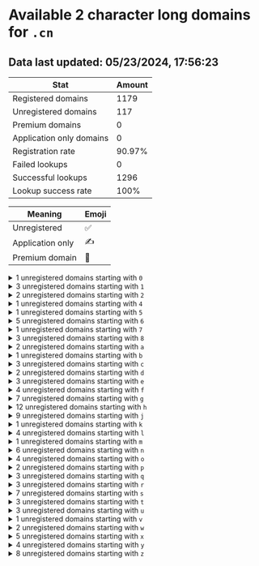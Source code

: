 # Available 2 character long domains for `.cn`

## Data last updated: 05/23/2024, 17:56:23

|Stat|Amount|
|--|--|
|Registered domains|1179|
|Unregistered domains|117|
|Premium domains|0|
|Application only domains|0|
|Registration rate|90.97%|
|Failed lookups|0|
|Successful lookups|1296|
|Lookup success rate|100%|


|Meaning|Emoji|
|--|--|
|Unregistered|:white_check_mark:|
|Application only|:writing_hand:|
|Premium domain|:gem:|

<details>
<summary>1 unregistered domains starting with <bold><code>0</code></bold></summary>

|Type|Domain|
|--|--|
|:white_check_mark:|`0i.cn`|
</details>
<details>
<summary>3 unregistered domains starting with <bold><code>1</code></bold></summary>

|Type|Domain|
|--|--|
|:white_check_mark:|`1i.cn`|
|:white_check_mark:|`1p.cn`|
|:white_check_mark:|`1w.cn`|
</details>
<details>
<summary>2 unregistered domains starting with <bold><code>2</code></bold></summary>

|Type|Domain|
|--|--|
|:white_check_mark:|`2m.cn`|
|:white_check_mark:|`2w.cn`|
</details>
<details>
<summary>1 unregistered domains starting with <bold><code>4</code></bold></summary>

|Type|Domain|
|--|--|
|:white_check_mark:|`4t.cn`|
</details>
<details>
<summary>1 unregistered domains starting with <bold><code>5</code></bold></summary>

|Type|Domain|
|--|--|
|:white_check_mark:|`5d.cn`|
</details>
<details>
<summary>5 unregistered domains starting with <bold><code>6</code></bold></summary>

|Type|Domain|
|--|--|
|:white_check_mark:|`64.cn`|
|:white_check_mark:|`6c.cn`|
|:white_check_mark:|`6n.cn`|
|:white_check_mark:|`6p.cn`|
|:white_check_mark:|`6u.cn`|
</details>
<details>
<summary>1 unregistered domains starting with <bold><code>7</code></bold></summary>

|Type|Domain|
|--|--|
|:white_check_mark:|`79.cn`|
</details>
<details>
<summary>3 unregistered domains starting with <bold><code>8</code></bold></summary>

|Type|Domain|
|--|--|
|:white_check_mark:|`89.cn`|
|:white_check_mark:|`8o.cn`|
|:white_check_mark:|`8s.cn`|
</details>
<details>
<summary>2 unregistered domains starting with <bold><code>a</code></bold></summary>

|Type|Domain|
|--|--|
|:white_check_mark:|`ac.cn`|
|:white_check_mark:|`ah.cn`|
</details>
<details>
<summary>1 unregistered domains starting with <bold><code>b</code></bold></summary>

|Type|Domain|
|--|--|
|:white_check_mark:|`bj.cn`|
</details>
<details>
<summary>3 unregistered domains starting with <bold><code>c</code></bold></summary>

|Type|Domain|
|--|--|
|:white_check_mark:|`ck.cn`|
|:white_check_mark:|`cn.cn`|
|:white_check_mark:|`cq.cn`|
</details>
<details>
<summary>2 unregistered domains starting with <bold><code>d</code></bold></summary>

|Type|Domain|
|--|--|
|:white_check_mark:|`df.cn`|
|:white_check_mark:|`dy.cn`|
</details>
<details>
<summary>3 unregistered domains starting with <bold><code>e</code></bold></summary>

|Type|Domain|
|--|--|
|:white_check_mark:|`ec.cn`|
|:white_check_mark:|`er.cn`|
|:white_check_mark:|`ez.cn`|
</details>
<details>
<summary>4 unregistered domains starting with <bold><code>f</code></bold></summary>

|Type|Domain|
|--|--|
|:white_check_mark:|`fd.cn`|
|:white_check_mark:|`fj.cn`|
|:white_check_mark:|`fl.cn`|
|:white_check_mark:|`fz.cn`|
</details>
<details>
<summary>7 unregistered domains starting with <bold><code>g</code></bold></summary>

|Type|Domain|
|--|--|
|:white_check_mark:|`g0.cn`|
|:white_check_mark:|`gd.cn`|
|:white_check_mark:|`gg.cn`|
|:white_check_mark:|`gs.cn`|
|:white_check_mark:|`gx.cn`|
|:white_check_mark:|`gy.cn`|
|:white_check_mark:|`gz.cn`|
</details>
<details>
<summary>12 unregistered domains starting with <bold><code>h</code></bold></summary>

|Type|Domain|
|--|--|
|:white_check_mark:|`h0.cn`|
|:white_check_mark:|`h4.cn`|
|:white_check_mark:|`h9.cn`|
|:white_check_mark:|`ha.cn`|
|:white_check_mark:|`hb.cn`|
|:white_check_mark:|`he.cn`|
|:white_check_mark:|`hf.cn`|
|:white_check_mark:|`hi.cn`|
|:white_check_mark:|`hk.cn`|
|:white_check_mark:|`hl.cn`|
|:white_check_mark:|`hn.cn`|
|:white_check_mark:|`hy.cn`|
</details>
<details>
<summary>9 unregistered domains starting with <bold><code>j</code></bold></summary>

|Type|Domain|
|--|--|
|:white_check_mark:|`j2.cn`|
|:white_check_mark:|`jf.cn`|
|:white_check_mark:|`jl.cn`|
|:white_check_mark:|`jq.cn`|
|:white_check_mark:|`js.cn`|
|:white_check_mark:|`jt.cn`|
|:white_check_mark:|`jw.cn`|
|:white_check_mark:|`jx.cn`|
|:white_check_mark:|`jz.cn`|
</details>
<details>
<summary>1 unregistered domains starting with <bold><code>k</code></bold></summary>

|Type|Domain|
|--|--|
|:white_check_mark:|`kj.cn`|
</details>
<details>
<summary>4 unregistered domains starting with <bold><code>l</code></bold></summary>

|Type|Domain|
|--|--|
|:white_check_mark:|`lh.cn`|
|:white_check_mark:|`lj.cn`|
|:white_check_mark:|`ln.cn`|
|:white_check_mark:|`lq.cn`|
</details>
<details>
<summary>1 unregistered domains starting with <bold><code>m</code></bold></summary>

|Type|Domain|
|--|--|
|:white_check_mark:|`mo.cn`|
</details>
<details>
<summary>6 unregistered domains starting with <bold><code>n</code></bold></summary>

|Type|Domain|
|--|--|
|:white_check_mark:|`n9.cn`|
|:white_check_mark:|`nb.cn`|
|:white_check_mark:|`ne.cn`|
|:white_check_mark:|`nm.cn`|
|:white_check_mark:|`nr.cn`|
|:white_check_mark:|`nx.cn`|
</details>
<details>
<summary>4 unregistered domains starting with <bold><code>o</code></bold></summary>

|Type|Domain|
|--|--|
|:white_check_mark:|`ob.cn`|
|:white_check_mark:|`oq.cn`|
|:white_check_mark:|`os.cn`|
|:white_check_mark:|`oz.cn`|
</details>
<details>
<summary>2 unregistered domains starting with <bold><code>p</code></bold></summary>

|Type|Domain|
|--|--|
|:white_check_mark:|`ph.cn`|
|:white_check_mark:|`pj.cn`|
</details>
<details>
<summary>3 unregistered domains starting with <bold><code>q</code></bold></summary>

|Type|Domain|
|--|--|
|:white_check_mark:|`qh.cn`|
|:white_check_mark:|`qw.cn`|
|:white_check_mark:|`qx.cn`|
</details>
<details>
<summary>3 unregistered domains starting with <bold><code>r</code></bold></summary>

|Type|Domain|
|--|--|
|:white_check_mark:|`rc.cn`|
|:white_check_mark:|`ri.cn`|
|:white_check_mark:|`rp.cn`|
</details>
<details>
<summary>7 unregistered domains starting with <bold><code>s</code></bold></summary>

|Type|Domain|
|--|--|
|:white_check_mark:|`sc.cn`|
|:white_check_mark:|`sd.cn`|
|:white_check_mark:|`sh.cn`|
|:white_check_mark:|`sk.cn`|
|:white_check_mark:|`sn.cn`|
|:white_check_mark:|`sv.cn`|
|:white_check_mark:|`sx.cn`|
</details>
<details>
<summary>3 unregistered domains starting with <bold><code>t</code></bold></summary>

|Type|Domain|
|--|--|
|:white_check_mark:|`te.cn`|
|:white_check_mark:|`tj.cn`|
|:white_check_mark:|`tw.cn`|
</details>
<details>
<summary>3 unregistered domains starting with <bold><code>u</code></bold></summary>

|Type|Domain|
|--|--|
|:white_check_mark:|`um.cn`|
|:white_check_mark:|`un.cn`|
|:white_check_mark:|`uw.cn`|
</details>
<details>
<summary>1 unregistered domains starting with <bold><code>v</code></bold></summary>

|Type|Domain|
|--|--|
|:white_check_mark:|`vi.cn`|
</details>
<details>
<summary>2 unregistered domains starting with <bold><code>w</code></bold></summary>

|Type|Domain|
|--|--|
|:white_check_mark:|`wq.cn`|
|:white_check_mark:|`ws.cn`|
</details>
<details>
<summary>5 unregistered domains starting with <bold><code>x</code></bold></summary>

|Type|Domain|
|--|--|
|:white_check_mark:|`x5.cn`|
|:white_check_mark:|`xj.cn`|
|:white_check_mark:|`xo.cn`|
|:white_check_mark:|`xy.cn`|
|:white_check_mark:|`xz.cn`|
</details>
<details>
<summary>4 unregistered domains starting with <bold><code>y</code></bold></summary>

|Type|Domain|
|--|--|
|:white_check_mark:|`yg.cn`|
|:white_check_mark:|`yn.cn`|
|:white_check_mark:|`yp.cn`|
|:white_check_mark:|`yt.cn`|
</details>
<details>
<summary>8 unregistered domains starting with <bold><code>z</code></bold></summary>

|Type|Domain|
|--|--|
|:white_check_mark:|`zd.cn`|
|:white_check_mark:|`zh.cn`|
|:white_check_mark:|`zj.cn`|
|:white_check_mark:|`zk.cn`|
|:white_check_mark:|`zl.cn`|
|:white_check_mark:|`zq.cn`|
|:white_check_mark:|`zs.cn`|
|:white_check_mark:|`zy.cn`|
</details>